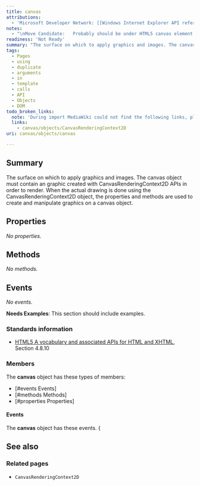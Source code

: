 ```yaml
---
title: canvas
attributions:
  - 'Microsoft Developer Network: [[Windows Internet Explorer API reference](http://msdn.microsoft.com/en-us/library/ie/hh828809%28v=vs.85%29.aspx) Article]'
notes:
  - "\nMove Candidate:   Probably should be under HTML5 canvas element. See HTML5 specification.\n\n"
readiness: 'Not Ready'
summary: "The surface on which to apply graphics and images. The canvas object must contain an graphic created with CanvasRenderingContext2D APIs \nin order to render. When the actual drawing is done using the CanvasRenderingContext2D object, the properties and methods are used to create and manipulate graphics on a canvas object.\n"
tags:
  - Pages
  - using
  - duplicate
  - arguments
  - in
  - template
  - calls
  - API
  - Objects
  - DOM
todo_broken_links:
  note: 'During import MediaWiki could not find the following links, please fix and adjust this list.'
  links:
    - canvas/objects/CanvasRenderingContext2D
uri: canvas/objects/canvas

---
```

## Summary

The surface on which to apply graphics and images. The canvas object must contain an graphic created with CanvasRenderingContext2D APIs in order to render. When the actual drawing is done using the CanvasRenderingContext2D object, the properties and methods are used to create and manipulate graphics on a canvas object.

## Properties

*No properties.*

## Methods

*No methods.*

## Events

*No events.*

**Needs Examples**: This section should include examples.

### Standards information

-   [HTML5 A vocabulary and associated APIs for HTML and XHTML](http://go.microsoft.com/fwlink/p/?linkid=221374), Section 4.8.10

### Members

The **canvas** object has these types of members:

-   [\#events Events]
-   [\#methods Methods]
-   [\#properties Properties]

#### Events

The **canvas** object has these events. {

## See also

### Related pages

-   `CanvasRenderingContext2D`
